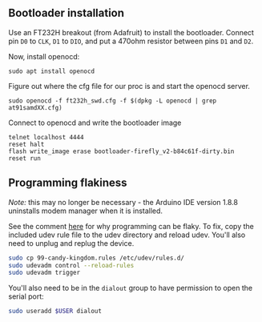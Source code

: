 ## Bootloader installation

Use an FT232H breakout (from Adafruit) to install the bootloader. Connect pin `D0` to `CLK`, `D1` to `DIO`, and put a 470ohm resistor between pins `D1` and `D2`.

Now, install openocd:

```
sudo apt install openocd
```

Figure out where the cfg file for our proc is and start the openocd server.
```
sudo openocd -f ft232h_swd.cfg -f $(dpkg -L openocd | grep at91samdXX.cfg)
```

Connect to openocd and write the bootloader image
```
telnet localhost 4444
reset halt
flash write_image erase bootloader-firefly_v2-b84c61f-dirty.bin
reset run
```

## Programming flakiness

*Note:* this may no longer be necessary - the Arduino IDE version 1.8.8 uninstalls modem manager when it is installed.

See the comment [here](https://learn.adafruit.com/adafruit-feather-m0-basic-proto/using-with-arduino-ide#ubuntu-and-linux-issue-fix) for why programming can be flaky. To fix, copy the included udev rule file to the udev directory and reload udev. You'll also need to unplug and replug the device.

```sh
sudo cp 99-candy-kingdom.rules /etc/udev/rules.d/
sudo udevadm control --reload-rules
sudo udevadm trigger
```

You'll also need to be in the `dialout` group to have permission to open the serial port:

```sh
sudo useradd $USER dialout
```
